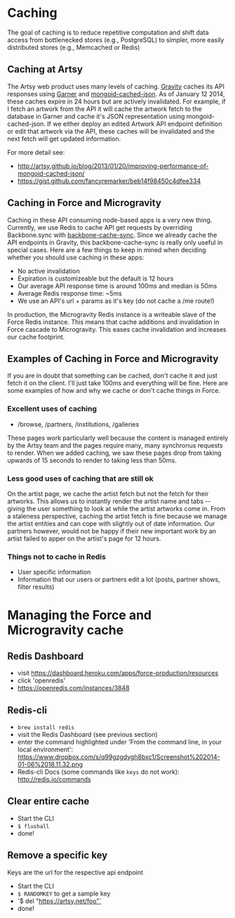 # Caching

The goal of caching is to reduce repetitive computation and shift data
access from bottlenecked stores (e.g., PostgreSQL) to simpler, more
easily distributed stores (e.g., Memcached or Redis)

## Caching at Artsy

The Artsy web product uses many levels of
caching. [Gravity](https://github.com/artsy/gravity) caches its API
responses using [Garner](https://github.com/artsy/garner) and
[mongoid-cached-json](https://github.com/dblock/mongoid-cached-json). As
of January 12 2014, these caches expire in 24 hours but are actively
invalidated. For example, if I fetch an artwork from the API it will
cache the artwork fetch to the database in Garner and cache it's JSON
representation using mongoid-cached-json. If we either deploy an
edited Artwork API endpoint definition or edit that artwork via the
API, these caches will be invalidated and the next fetch will get
updated information.

For more detail see:
- http://artsy.github.io/blog/2013/01/20/improving-performance-of-mongoid-cached-json/
- https://gist.github.com/fancyremarker/beb14f98450c4dfee334

## Caching in Force and Microgravity

Caching in these API consuming node-based apps is a very new
thing. Currently, we use Redis to cache API get requests by overriding
Backbone.sync with
[backbone-cache-sync](https://github.com/artsy/backbone-cache-sync). Since
we already cache the API endpoints in Gravity, this
backbone-cache-sync is really only useful in special cases. Here are a
few things to keep in mined when deciding whether you should use
caching in these apps:
- No active invalidation
- Expiration is customizeable but the default is 12 hours
- Our average API response time is around 100ms and median is 50ms
- Average Redis response time: ~5ms
- We use an API's url + params as it's key (do not cache a /me route!)

In production, the Microgravity Redis instance is a writeable slave of
the Force Redis instance. This means that cache additions and
invalidation in Force cascade to Microgravity. This eases cache
invalidation and increases our cache footprint.

## Examples of Caching in Force and Microgravity

If you are in doubt that something can be cached, don't cache it and
just fetch it on the client. I'll just take 100ms and everything will
be fine. Here are some examples of how and why we cache or don't cache
things in Force.

### Excellent uses of caching

- /browse, /partners, /institutions, /galleries

These pages work particularly well because the content is managed
entirely by the Artsy team and the pages require many, many synchronus
requests to render. When we added caching, we saw these pages drop
from taking upwards of 15 seconds to render to taking less than 50ms.

### Less good uses of caching that are still ok

On the artist page, we cache the artist fetch but not the fetch for
their artworks. This allows us to instantly render the artist name
and tabs -- giving the user something to look at while the artist
artworks come in. From a staleness perspective, caching the artist
fetch is fine because we manage the artist entities and can cope with
slightly out of date information. Our partners however, would not be
happy if their new important work by an artist failed to apper on the
artist's page for 12 hours.

### Things not to cache in Redis

- User specific information
- Information that our users or partners edit a lot (posts, partner shows, filter results)

# Managing the Force and Microgravity cache
## Redis Dashboard

- visit https://dashboard.heroku.com/apps/force-production/resources
- click 'openredis'
- https://openredis.com/instances/3848

## Redis-cli
- `brew install redis`
- visit the Redis Dashboard (see previous section)
- enter the command highlighted under 'From the command line, in your local environment': https://www.dropbox.com/s/q99gzgdvgh8bxc1/Screenshot%202014-01-06%2018.11.32.png
- Redis-cli Docs (some commands like `keys` do not work): http://redis.io/commands

## Clear entire cache

- Start the CLI
- `$ flushall`
- done!

## Remove a specific key

Keys are the url for the respective api endpoint

- Start the CLI
- `$ RANDOMKEY` to get a sample key
- '$ del "https://artsy.net/foo"`
- done!
